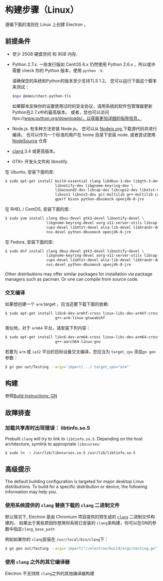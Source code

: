 # 构建步骤（Linux）

遵循下面的准则在 Linux 上创建 Electron 。

## 前提条件

* 至少 25GB 硬盘空间 和 8GB 内存.
* Python 2.7.x. 一些发行版如 CentOS 6.x 仍然使用 Python 2.6.x ，所以或许需要 check 你的 Python 版本，使用 `python -V`.

  请确保您的系统和Python的版本至少支持TLS 1.2。 您可以运行下面这个脚本来测试：

  ```sh
  $npx @emen/chect-python-tls
  ```

  如果脚本反映你的设置使用过时的安全协议，请用系统的软件包管理器更新Python在2.7.x中的最高版本。 或者，您也可以访问ttps://www.python.org/downloads/，以获取更加详细的指导信息。

* Node.js. 有多种方法安装 Node.js。 您可以从 [ Nodejs.org ](https://nodejs.org) 下载源代码并进行编译。 也可以作为一个标准的用户在 home 目录下安装 node. 或者尝试使用 [NodeSource](https://nodesource.com/blog/nodejs-v012-iojs-and-the-nodesource-linux-repositories) 仓库
* [ clang ](https://clang.llvm.org/get_started.html) 3.4 或更高版本。
* GTK+ 开发头文件和 libnotify.

在 Ubuntu, 安装下面的库:

```sh
$ sudo apt-get install build-essential clang libdbus-1-dev libgtk-3-dev \
                       libnotify-dev libgnome-keyring-dev \
                       libasound2-dev libcap-dev libcups2-dev libxtst-dev \
                       libxss1 libnss3-dev gcc-multilib g++-multilib curl \
                       gperf bison python-dbusmock openjdk-8-jre
```

在 RHEL / CentOS, 安装下面的库:

```sh
$ sudo yum install clang dbus-devel gtk3-devel libnotify-devel \
                   libgnome-keyring-devel xorg-x11-server-utils libcap-devel \
                   cups-devel libXtst-devel alsa-lib-devel libXrandr-devel \
                   nss-devel python-dbusmock openjdk-8-jre
```

在 Fedora, 安装下面的库:

```sh
$ sudo dnf install clang dbus-devel gtk3-devel libnotify-devel \
                   libgnome-keyring-devel xorg-x11-server-utils libcap-devel \
                   cups-devel libXtst-devel alsa-lib-devel libXrandr-devel \
                   nss-devel python-dbusmock openjdk-8-jre
```

Other distributions may offer similar packages for installation via package managers such as pacman. Or one can compile from source code.

### 交叉编译

如果想创建一个 `arm` target ，应当还要下载下面的依赖:

```sh
$ sudo apt-get install libc6-dev-armhf-cross linux-libc-dev-armhf-cross \
                       g++-arm-linux-gnueabihf
```

类似地，对于 `arm64` 平台，请安装下列内容：

```sh
$ sudo apt-get install libc6-dev-arm64-cross linux-libc-dev-arm64-cross \
                       g++-aarch64-linux-gnu
```

若要为 `arm` 或 `ia32` 平台的目标设备交叉编译，您应当为 `target_cpu` 添加`gn gen` 参数：

```sh
$ gn gen out/Testing --args='import(...) target_cpu="arm"'
```

## 构建

参照[Build Instructions: GN](build-instructions-gn.md)

## 故障排查

### 加载共享库时出现错误： libtinfo.so.5

Prebuilt `clang` will try to link to `libtinfo.so.5`. Depending on the host architecture, symlink to appropriate `libncurses`:

```sh
$ sudo ln -s /usr/lib/libncurses.so.5 /usr/lib/libtinfo.so.5
```

## 高级提示

The default building configuration is targeted for major desktop Linux distributions. To build for a specific distribution or device, the following information may help you.

### 使用系统提供的 `clang` 替换下载的 `clang` 二进制文件

默认情况下, Electron 是由 Chromium 项目提供的预生成的 [`clang`](https://clang.llvm.org/get_started.html) 二进制文件构建的。 如果出于某些原因你想用你系统已安装的 `clang`来构建，你可以在GN的参数中指定`clang_base_path`

例如如果你的 `clang`安装在 `/usr/local/bin/clang`下：

```sh
$ gn gen out/Testing --args='import("//electron/build/args/testing.gn") clang_base_path = "/usr/local/bin"'
```

### 使用 `clang` 之外的其它编译器

Electron 不支持除 `clang`之外的其他编译器构建
